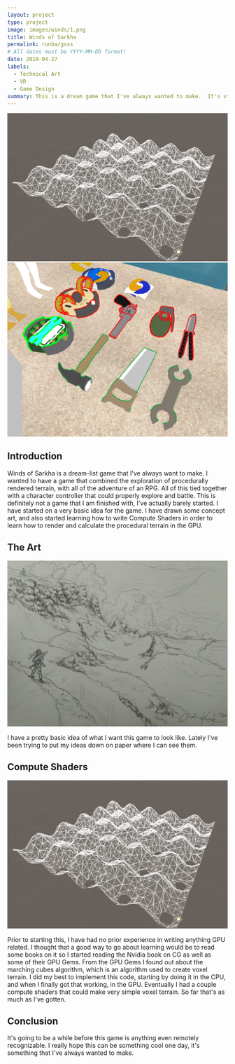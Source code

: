 ```yaml
---
layout: project
type: project
image: images/winds/1.png
title: Winds of Sarkha
permalink: runba/gsss
# All dates must be YYYY-MM-DD format!
date: 2018-04-27
labels:
  - Technical Art
  - VR
  - Game Design
summary: This is a dream game that I've always wanted to make.  It's still a work in progress
---
```


<div class="ui stackable two column grid">
  <div class = "ui column">
    <img class = "ui rounded fluid image" src = "../images/winds/2.PNG">
  </div>
  <div class = "ui column">
    <img class = "ui rounded fluid image" src = "../images/runba/4.PNG">
  </div>
</div>

## Introduction

Winds of Sarkha is a dream-list game that I've always want to make.  I wanted to have a game that combined the exploration of procedurally rendered terrain, with all of the adventure of an RPG.  All of this tied together with a character controller that could properly explore and battle.  This is definitely not a game that I am finished with, I've actually barely started.  I have started on a very basic idea for the game.  I have drawn some concept art, and also started learning how to write Compute Shaders in order to learn how to render and calculate the procedural terrain in the GPU.  

## The Art

<img class = "ui rounded fluid image" src = "../images/winds/3.jpg">


I have a pretty basic idea of what I want this game to look like.  Lately I've been trying to put my ideas down on paper where I can see them.

## Compute Shaders

<img class = "ui rounded fluid image" src = "../images/winds/2.PNG">


Prior to starting this, I have had no prior experience in writing anything GPU related.  I thought that a good way to go about learning would be to read some books on it so I started reading the Nvidia book on CG as well as some of their GPU Gems.  From the GPU Gems I found out about the marching cubes algorithm, which is an algorithm used to create voxel terrain.  I did my best to implement this code, starting by doing it in the CPU, and when I finally got that working, in the GPU.  Eventually I had a couple compute shaders that could make very simple voxel terrain.  So far that's as much as I've gotten.



## Conclusion

It's going to be a while before this game is anything even remotely recognizable.  I really hope this can be something cool one day, it's something that I've always wanted to make.
